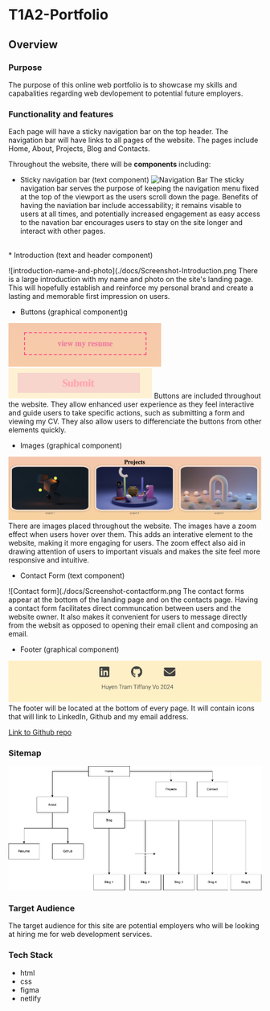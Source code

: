 # T1A2-Portfolio

## Overview

### Purpose
The purpose of this online web portfolio is to showcase my skills and capabalities regarding web devlopement to potential future employers. 

### Functionality and features
Each page will have a sticky navigation bar on the top header. The navigation bar will have links to all pages of the website.
The pages include Home, About, Projects, Blog and Contacts.

Throughout the website, there will be <b> components </b> including:

* Sticky navigation bar (text component)
![Navigation Bar](Screenshot-Nav-Bar.png)
The sticky navigation bar serves the purpose of keeping the navigation menu fixed at the top of the viewport as the users scroll down the page. Benefits of having the naviation bar include accessability; it remains visable to users at all times, and potentially increased engagement as easy access to the navation bar encourages users to stay on the site longer and interact with other pages.
<br>
* Introduction (text and header component)

![introduction-name-and-photo](./docs/Screenshot-Introduction.png
There is a large introduction with my name and photo on the site's landing page. This will hopefully establish and reinforce my personal brand and create a lasting and memorable first impression on users.
<br>
* Buttons (graphical component)g

![Button](./docs/Screenshot-button1.png)
![Button](./docs/Screenshot-button2.png)
Buttons are included throughout the website. They allow enhanced user experience as they feel interactive and guide users to take specific actions, such as submitting a form and viewing my CV. They also allow users to differenciate the buttons from other elements quickly.
<br>
* Images (graphical component)

![images](./docs/Screenshot-projectimages.png)
There are images placed throughout the website. The images have a zoom effect when users hover over them. This adds an interative element to the website, making it more engaging for users. The zoom effect also aid in drawing attention of users to important visuals and makes the site feel more responsive and intuitive.
<br>
* Contact Form (text component)

![Contact form](./docs/Screenshot-contactform.png
The contact forms appear at the bottom of the landing page and on the contacts page. Having a contact form facilitates direct communcation between users and the website owner. It also makes it convenient for users to message directly from the websit as opposed to opening their email client and composing an email.
<br>
* Footer (graphical component)

![Footer](./docs/Screenshot-Footer.png)
The footer will be located at the bottom of every page. It will contain icons that will link to LinkedIn, Github and my email address.
<br>


[Link to Github repo](https://github.com/tiffanyv185/T1A2-Portfolio.git)
### Sitemap
![SiteMap](./SiteMap.png)

### Target Audience
The target audience for this site are potential employers who will be looking at hiring me for web development services.

### Tech Stack
* html
* css
* figma
* netlify
